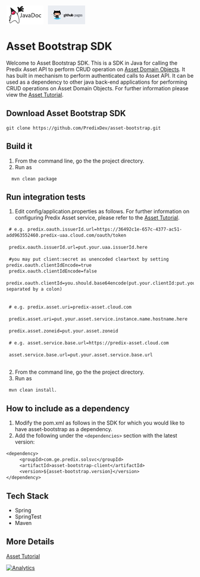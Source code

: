 <a href="http://predixdev.github.io/asset-bootstrap/javadocs/index.html" target="_blank" >
	<img height="50px" width="100px" src="images/javadoc.png" alt="view javadoc"></a>
&nbsp;
<a href="http://predixdev.github.io/asset-bootstrap" target="_blank">
	<img height="50px" width="100px" src="images/pages.jpg" alt="view github pages">
</a>

Asset Bootstrap SDK
================================

Welcome to Asset Bootstrap SDK. This is a SDK in Java for calling the Predix Asset API to perform CRUD operation on [Asset Domain Objects](https://www.predix.io/docs/#zChUPu1U). It has built in mechanism to perform authenticated calls to Asset API. It can be used as a dependency to other java back-end applications for performing CRUD operations on Asset Domain Objects.
For further information please view the [Asset Tutorial](https://www.predix.io/resources/tutorials/journey.html#1709).

## Download Asset Bootstrap SDK

```
git clone https://github.com/PredixDev/asset-bootstrap.git
```
## Build it

1. From the command line, go the the project directory.
2. Run as

```
  mvn clean package
```
## Run integration tests

1. Edit config/application.properties as follows. For further information on configuring Predix Asset service, please refer to the [Asset Tutorial](https://www.predix.io/resources/tutorials/journey.html#1709).

```
 # e.g. predix.oauth.issuerId.url=https://36492c1e-657c-4377-ac51-add963552460.predix-uaa.cloud.com/oauth/token

 predix.oauth.issuerId.url=put.your.uaa.issuerId.here

 #you may put client:secret as unencoded cleartext by setting predix.oauth.clientIdEncode=true
 predix.oauth.clientIdEncode=false
 predix.oauth.clientId=you.should.base64encode(put.your.clientId:put.your.clientSecret separated by a colon)  


 # e.g. predix.asset.uri=predix-asset.cloud.com

 predix.asset.uri=put.your.asset.service.instance.name.hostname.here

 predix.asset.zoneid=put.your.asset.zoneid

 # e.g. asset.service.base.url=https://predix-asset.cloud.com

 asset.service.base.url=put.your.asset.service.base.url
 
 ```
 2. From the command line, go the the project directory.
 3. Run as 

``` 
 mvn clean install.
```
## How to include as a dependency
1. Modify the pom.xml as follows in the SDK for which you would like to have asset-bootstrap as a dependency.
2. Add the following under the ```<dependencies>``` section with the latest version:
```
<dependency>
     <groupId>com.ge.predix.solsvc</groupId>
     <artifactId>asset-bootstrap-client</artifactId>
     <version>${asset-bootstrap.version}</version>
</dependency>
 ```
 
## Tech Stack

 - Spring
 - SpringTest
 - Maven
 
## More Details
 
 [Asset Tutorial](https://www.predix.io/resources/tutorials/journey.html#1709)

[![Analytics](https://ga-beacon.appspot.com/UA-82773213-1/asset-bootstrap/readme?pixel)](https://github.com/PredixDev)
